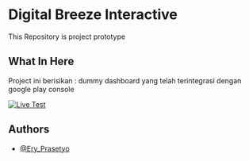 
# Digital Breeze Interactive

This Repository is project prototype

## What In Here
Project ini berisikan :
dummy dashboard yang telah terintegrasi dengan google play console

[![Live Test](https://img.shields.io/badge/Live_Test-0A66C2?style=for-the-badge&logo=linkedin&logoColor=white)](https://godzillacupu.github.io/Test_Digital_Breeze_Interactive/)

## Authors

- [@Ery_Prasetyo](https://www.github.com/GodzillaCupu)

